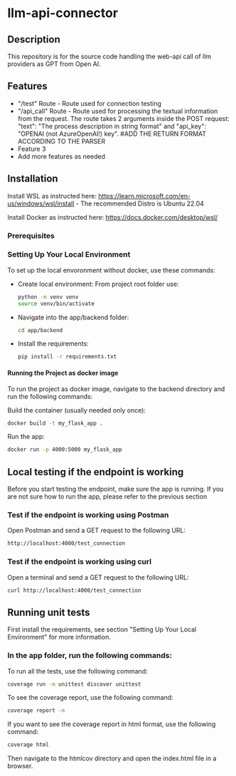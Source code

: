 # llm-api-connector

## Description

This repository is for the source code handling the web-api call of llm providers as GPT from Open AI.

## Features

- "/test" Route - Route used for connection testing
- "/api_call" Route - Route used for processing the textual information from the request. The route takes 2 arguments inside the POST request: "text": "The process description in string format" and "api_key": "OPENAI (not AzureOpenAI!) key". #ADD THE RETURN FORMAT ACCORDING TO THE PARSER
- Feature 3
- Add more features as needed

## Installation

Install WSL as instructed here:
https://learn.microsoft.com/en-us/windows/wsl/install - The recommended Distro is Ubuntu 22.04

Install Docker as instructed here:
https://docs.docker.com/desktop/wsl/

### Prerequisites

### Setting Up Your Local Environment

To set up the local envoronment without docker, use these commands:

- Create local environment:
  From project root folder use:
  ```bash
  python -m venv venv
  source venv/bin/activate
  ```
- Navigate into the app/backend folder:
  ```bash
  cd app/backend
  ```
- Install the requirements:
  ```bash
  pip install -r requirements.txt
  ```

#### Running the Project as docker image

To run the project as docker image, navigate to the backend directory and run the following commands:

Build the container (usually needed only once):

```bash
docker build -t my_flask_app .
```

Run the app:

```bash
docker run -p 4000:5000 my_flask_app
```

## Local testing if the endpoint is working

Before you start testing the endpoint, make sure the app is running. If you are not sure how to run the app, please refer to the previous section

### Test if the endpoint is working using Postman

Open Postman and send a GET request to the following URL:

```bash
http://localhost:4000/test_connection
```

### Test if the endpoint is working using curl

Open a terminal and send a GET request to the following URL:

```bash
curl http://localhost:4000/test_connection
```

## Running unit tests

First install the requirements, see section "Setting Up Your Local Environment" for more information.

### In the app folder, run the following commands:

To run all the tests, use the following command:

```bash
coverage run -m unittest discover unittest
```

To see the coverage report, use the following command:

```bash
coverage report -m
```

If you want to see the coverage report in html format, use the following command:

```bash
coverage html
```

Then navigate to the htmlcov directory and open the index.html file in a browser.
